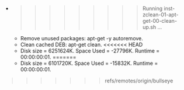 * >>>>>>>>> Running inst-zclean-01-apt-get-00-clean-up.sh ...
  * Remove unused packages: apt-get -y autoremove.
  * Clean cached DEB: apt-get clean.
<<<<<<< HEAD
  * Disk size = 6251624K. Space Used = -27796K. Runtime = 00:00:00:01.
=======
  * Disk size = 6101720K. Space Used = -15832K. Runtime = 00:00:00:01.
>>>>>>> refs/remotes/origin/bullseye
